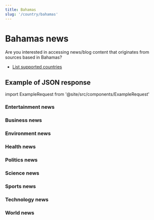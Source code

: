 ```yaml
---
title: Bahamas
slug: '/country/bahamas'
---
```


# Bahamas news

Are you interested in accessing news/blog content that originates from sources based in Bahamas?

- [List supported countries](/get-articles/countries)

## Example of JSON response

import ExampleRequest from '@site/src/components/ExampleRequest'

### Entertainment news
<ExampleRequest url="https://apitube.io/v1/news/articles?limit=2&category=news/Arts_and_Entertainment&language=bs"></ExampleRequest>

### Business news
<ExampleRequest url="https://apitube.io/v1/news/articles?limit=2&category=news/Business&language=bs"></ExampleRequest>

### Environment news
<ExampleRequest url="https://apitube.io/v1/news/articles?limit=2&category=news/Environment&language=bs"></ExampleRequest>

### Health news
<ExampleRequest url="https://apitube.io/v1/news/articles?limit=2&category=news/Health&language=bs"></ExampleRequest>

### Politics news
<ExampleRequest url="https://apitube.io/v1/news/articles?limit=2&category=news/Politics&language=bs"></ExampleRequest>

### Science news
<ExampleRequest url="https://apitube.io/v1/news/articles?limit=2&category=news/Science&language=bs"></ExampleRequest>

### Sports news
<ExampleRequest url="https://apitube.io/v1/news/articles?limit=2&category=news/Sports&language=bs"></ExampleRequest>

### Technology news
<ExampleRequest url="https://apitube.io/v1/news/articles?limit=2&category=news/Technology&language=bs"></ExampleRequest>

### World news
<ExampleRequest url="https://apitube.io/v1/news/articles?limit=2&category=news/World&language=bs"></ExampleRequest>
